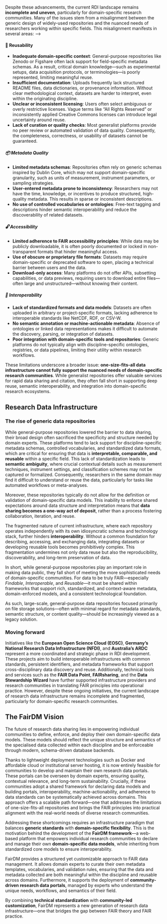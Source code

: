 Despite these advancements, the current RDI landscape remains **incomplete and uneven**, particularly for domain-specific research communities. Many of the issues stem from a misalignment between the generic design of widely-used repositories and the nuanced needs of researchers working within specific fields. This misalignment manifests in several areas: -->

#### 🧾 Reusability

- **Inadequate domain-specific context**: General-purpose repositories like Zenodo or Figshare often lack support for field-specific metadata schemas. As a result, critical domain knowledge—such as experimental setups, data acquisition protocols, or terminologies—is poorly represented, limiting meaningful reuse.
- **Insufficient documentation**: Uploads frequently lack structured README files, data dictionaries, or provenance information. Without clear methodological context, datasets are harder to interpret, even within the originating discipline.
- **Unclear or inconsistent licensing**: Users often select ambiguous or overly restrictive licenses. Vague terms like “All Rights Reserved” or inconsistently applied Creative Commons licenses can introduce legal uncertainty around reuse.
- **Lack of curation or quality checks**: Most generalist platforms provide no peer review or automated validation of data quality. Consequently, the completeness, correctness, or usability of datasets cannot be guaranteed.

##### 📦 Metadata Quality

- **Limited metadata schemas**: Repositories often rely on generic schemas inspired by Dublin Core, which may not support domain-specific granularity, such as units of measurement, instrument parameters, or sampling strategies.
- **User-entered metadata prone to inconsistency**: Researchers may not have the time, knowledge, or incentives to produce structured, high-quality metadata. This results in sparse or inconsistent descriptions.
- **No use of controlled vocabularies or ontologies**: Free-text tagging and descriptions hinder semantic interoperability and reduce the discoverability of related datasets.

##### 🔓 Accessibility

- **Limited adherence to FAIR accessibility principles**: While data may be publicly downloadable, it is often poorly documented or locked in non-transparent formats that hinder meaningful access.
- **Use of obscure or proprietary file formats**: Datasets may require domain-specific or deprecated software to open, placing a technical barrier between users and the data.
- **Download-only access**: Many platforms do not offer APIs, subsetting capabilities, or data previews, requiring users to download entire files—often large and unstructured—without knowing their content.

##### 🔗 Interoperability

- **Lack of standardized formats and data models**: Datasets are often uploaded in arbitrary or project-specific formats, lacking adherence to interoperable standards like NetCDF, RDF, or CSV-W.
- **No semantic annotation or machine-actionable metadata**: Absence of ontologies or linked data representations makes it difficult to automate the discovery, parsing, or integration of datasets.
- **Poor integration with domain-specific tools and repositories**: Generic platforms do not typically align with discipline-specific ontologies, registries, or data pipelines, limiting their utility within research workflows.

These limitations underscore a broader issue: **one-size-fits-all data infrastructure cannot fully support the nuanced needs of domain-specific research communities**. While generalist repositories offer valuable services for rapid data sharing and citation, they often fall short in supporting deep reuse, semantic interoperability, and integration into domain-specific research ecosystems.





## Research Data Infrastructure

<!-- While the FAIR principles provide a robust framework for improving research data management, their practical implementation relies on the existence of suitable **Research Data Infrastructure (RDI)**. Over the past two decades, the RDI ecosystem has evolved considerably, transitioning from isolated institutional repositories to interconnected national and international data services. However, despite notable progress, significant barriers remain in achieving FAIR-aligned, domain-sensitive, and truly interoperable data infrastructures. -->

### The rise of generic data repositories

<!-- Early RDI developments were often fragmented and discipline-specific, led by grassroots initiatives such as **Dryad** in the life sciences, **ICPSR** in the social sciences, and **PANGAEA** in the Earth sciences. These repositories played a pioneering role in formalizing practices around data archiving and citation. In time, they were complemented by general-purpose platforms such as **Zenodo**, **Figshare**, and **Dataverse**, which made it easier for researchers across disciplines to share data in a lightweight, accessible manner. -->

While general-purpose repositories lowered the barrier to data sharing, their broad design often sacrificed the specificity and structure needed by domain experts. These platforms tend to lack support for discipline-specific metadata schemas, controlled vocabularies, and standardized data formats, which are critical for ensuring that data is **interpretable, comparable, and reusable** within a specific field. This lack of standardization leads to **semantic ambiguity**, where crucial contextual details such as measurement techniques, instrument settings, and classification schemes may not be captured or formalized. Consequently, researchers in the same domain may find it difficult to understand or reuse the data, particularly for tasks like automated workflows or meta-analyses.

Moreover, these repositories typically do not allow for the definition or validation of domain-specific data models. This inability to enforce shared expectations around data structure and interpretation means that **data sharing becomes a one-way act of deposit**, rather than a process fostering collaboration, iteration, and reuse.

The fragmented nature of current infrastructure, where each repository operates independently with its own idiosyncratic schema and technology stack, further hinders **interoperability**. Without a common foundation for describing, accessing, and exchanging data, integrating datasets or developing reusable tools becomes prohibitively complex. This fragmentation undermines not only data reuse but also the reproducibility, discoverability, and long-term preservation of data.

In short, while general-purpose repositories play an important role in making data public, they fall short of meeting the more sophisticated needs of domain-specific communities. For data to be truly FAIR—especially *Findable*, *Interoperable*, and *Reusable*—it must be shared within frameworks that support rich, standardized, and context-aware metadata, domain-enforced models, and a consistent technological foundation.

As such, large-scale, general-purpose data repositories focused primarily on file storage solutions—often with minimal regard for metadata standards, semantic structure, or content quality—should be increasingly viewed as a legacy solution.

### Moving forward

Initiatives like the **European Open Science Cloud (EOSC)**, **Germany’s National Research Data Infrastructure (NFDI)**, and **Australia’s ARDC** represent a more coordinated and strategic phase in RDI development. These projects aim to build interoperable infrastructures with common standards, persistent identifiers, and metadata frameworks that support cross-disciplinary data discovery and reuse. Additionally, technical tools and services such as the **FAIR Data Point**, **FAIRsharing**, and the **Data Stewardship Wizard** have further supported infrastructure providers and research communities in translating FAIR principles into operational practice. However, despite these ongoing initiatives, the current landscape of research data infrastructure remains incomplete and fragmented, particularly for domain-specific research communities.

## The FairDM Vision

The future of research data sharing lies in empowering individual communities to define, enforce, and deploy their own domain-specific data models. These models should reflect the unique structure and semantics of the specialised data collected within each discipline and be enforceable through modern, schema-driven database backends.

Thanks to lightweight deployment technologies such as Docker and affordable cloud or institutional server hosting, it is now entirely feasible for communities to develop and maintain their own research data portals. These portals can be overseen by domain experts, ensuring quality, contextual relevance, and long-term sustainability. Crucially, if these communities adopt a shared framework for declaring data models and building portals, interoperability, machine-actionability, and adherence to data standards can be systematically achieved across domains. This approach offers a scalable path forward—one that addresses the limitations of one-size-fits-all repositories and brings the FAIR principles into practical alignment with the real-world needs of diverse research communities.

Addressing these shortcomings requires an infrastructure paradigm that balances **generic standards** with **domain-specific flexibility**. This is the motivation behind the development of the **FairDM framework**—a web-based platform that empowers individual research communities to declare and manage their own **domain-specific data models**, while inheriting from standardized core models to ensure interoperability.

FairDM provides a structured yet customizable approach to FAIR data management. It allows domain experts to curate their own metadata templates, vocabularies, and validation rules, ensuring that the data and metadata collected are both meaningful within the discipline and reusable across domains. Furthermore, it supports the deployment of **community-driven research data portals**, managed by experts who understand the unique needs, workflows, and semantics of their field.

By combining **technical standardization** with **community-led customization**, FairDM represents a new generation of research data infrastructure—one that bridges the gap between FAIR theory and FAIR practice.